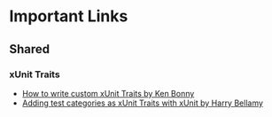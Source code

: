 # Important Links
## Shared
### xUnit Traits
- [How to write custom xUnit Traits by Ken Bonny](https://kenbonny.net/creating-a-custom-xunit-trait)
- [Adding test categories as xUnit Traits with xUnit by Harry Bellamy](https://harrybellamy.com/posts/adding-test-categories-with-xunit/)